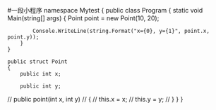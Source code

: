 #一段小程序
namespace Mytest
{
    public class Program
    {
        static void Main(string[] args)
        {
            Point point = new Point(10, 20);

            Console.WriteLine(string.Format("x={0}, y={1}", point.x, point.y));
        }
    }

    public struct Point
    {
        public int x;

        public int y;

//	        public point(int x, int y)
//	        {
//	            this.x = x;
//	            this.y = y;
//	        }
    }
}